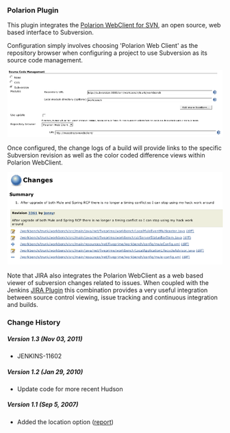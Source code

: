 ### Polarion Plugin

This plugin integrates the [Polarion WebClient for
SVN](http://www.polarion.com/products/svn/svn_webclient.php), an open
source, web based interface to Subversion.

Configuration simply involves choosing 'Polarion Web Client' as the
repository browser when configuring a project to use Subversion as its
source code management.

![](docs/images/configuration.png)

Once configured, the change logs of a build will provide links to the
specific Subversion revision as well as the color coded difference views
within Polarion WebClient.

![](docs/images/changes.png)

Note that JIRA also integrates the Polarion WebClient as a web based
viewer of subversion changes related to issues. When coupled with the
Jenkins [JIRA
Plugin](http://localhost:8085/display/JENKINS/JIRA+Plugin) this
combination provides a very useful integration between source control
viewing, issue tracking and continuous integration and builds.

### Change History

##### Version 1.3 (Nov 03, 2011)

-   JENKINS-11602

##### Version 1.2 (Jan 29, 2010)

-   Update code for more recent Hudson

##### Version 1.1 (Sep 5, 2007)

-   Added the location option
    ([report](http://www.nabble.com/Polarion-plugin-extension-tf4358881.html))
